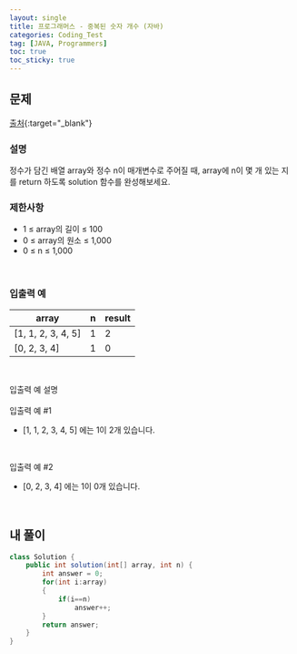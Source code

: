 ```yaml
---
layout: single
title: 프로그래머스 - 중복된 숫자 개수 (자바)
categories: Coding_Test
tag: [JAVA, Programmers]
toc: true
toc_sticky: true
---
```


## 문제
[출처](https://school.programmers.co.kr/learn/courses/30/lessons/120583?language=java){:target="_blank"}
### 설명
정수가 담긴 배열 array와 정수 n이 매개변수로 주어질 때, array에 n이 몇 개 있는 지를 return 하도록 solution 함수를 완성해보세요.

### 제한사항

 * 1 ≤ array의 길이 ≤ 100
 * 0 ≤ array의 원소 ≤ 1,000
 * 0 ≤ n ≤ 1,000
<br/>

### 입출력 예

array|n|result
---|---|---
[1, 1, 2, 3, 4, 5]|1|2
[0, 2, 3, 4]|1|0

<br/>

입출력 예 설명
<br/><br/>
입출력 예 #1
 
 * [1, 1, 2, 3, 4, 5] 에는 1이 2개 있습니다.
<br/>

입출력 예 #2
 
 * [0, 2, 3, 4] 에는 1이 0개 있습니다.
<br/>

## 내 풀이
```java
class Solution {
    public int solution(int[] array, int n) {
        int answer = 0;
        for(int i:array)
        {
            if(i==n)
                answer++;
        }
        return answer;
    }
}
```